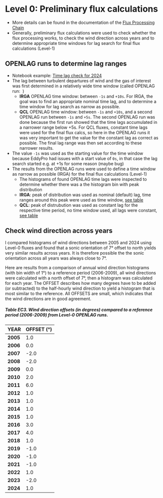 # Level 0: Preliminary flux calculations

- More details can be found in the documentation of the [Flux Processing Chain](https://www.swissfluxnet.ethz.ch/index.php/data/ecosystem-fluxes/flux-processing-chain/#Step_2_Level-0_Preliminary_Flux_Calculations_With_OPENLAG_and_Other_Tests)
- Generally, preliminary flux calculations were used to check whether the flux processing works, to check the wind direction across years and to determine appropriate time windows for lag search for final flux calculations (Level-1)

## OPENLAG runs to determine lag ranges

- Notebook example: [Time lag check for 2024](https://github.com/holukas/dataset_cha_fp2024_2005-2023/blob/main/notebooks/00_L0_checks/02_L0_timelags_check.ipynb)
- The lag between turbulent departures of wind and the gas of interest was first determined in a relatively wide time window (called OPENLAG run:  )
    - **IRGA** OPENLAG time window: between `-1s` and `+10s`. For IRGA, the goal was to find an appropriate nominal time lag, and to determine a time window for lag search as narrow as possible.
    - **QCL** OPENLAG time window: between `-1s` and `+10s`, and a second OPENLAG run between `-1s` and `+5s`. The second OPENLAG run was done because the first run showed that the time lags accumulated in a narrower range below +5s. For QCL fluxes, constant time lags were used for the final flux calcs, so here in the OPENLAG runs it was very important to get the value for the constant lag as correct as possible. The final lag range was then set according to these narrower results.
- The value `-1s` was used as the starting value for the time window because EddyPro had issues with a start value of `0s`, in that case the lag search started e.g. at +1s for some reason (maybe bug)
- The results from the OPENLAG runs were used to define a time window as narrow as possible (IRGA) for the final flux calculations (Level-1)
    - The histograms of found OPENLAG time lags were inspected to determine whether there was a the histogram bin with peak distribution
    - **IRGA**: peak of distribution was used as nominal (default) lag, time ranges around this peak were used as time window, [see table](https://www.swissfluxnet.ethz.ch/index.php/documentation/ch-cha-fp2025-2005-2024/#Table_EC1_IRGA_lag_ranges_seconds_for_CO2_and_H2O_LE_used_in_final_flux_calculations)
    - **QCL**: peak of distrubution was used as constant lag for the respective time period, no time window used, all lags were constant, [see table](https://www.swissfluxnet.ethz.ch/index.php/documentation/ch-cha-fp2025-2005-2024/#Table_EC2_QCL_and_LGR_constant_time_lags_seconds_for_N2O_and_CH4_used_in_final_flux_calculations)

## Check wind direction across years

I compared histograms of wind directions between 2005 and 2024 using Level-0 fluxes and found that a sonic orientation of 7° offset to north yields very similar results across years. It is therefore possible the the sonic orientation across all years was always close to 7°.

Here are results from a comparison of annual wind direction histograms (with bin width of 1°) to a reference period (2006-2009), all wind directions were calculated with a north offset of 7°, then a histogram was calculated for each year. The OFFSET describes how many degrees have to be added (or subtracted) to the half-hourly wind direction to yield a histogram that is most similar to the reference. All OFFSETS are small, which indicates that the wind directions are in good agreement.

##### **Table EC3**. Wind direction offsets (in degrees) compared to a reference period (2006-2009) from Level-0 OPENLAG runs.

| **YEAR** | **OFFSET (°)  <br>** |
| -------- | -------------------- |
| **2005** | 1.0                  |
| **2006** | 0.0                  |
| **2007** | -2.0                 |
| **2008** | -2.0                 |
| **2009** | 0.0                  |
| **2010** | 2.0                  |
| **2011** | 6.0                  |
| **2012** | 1.0                  |
| **2013** | 1.0                  |
| **2014** | 1.0                  |
| **2015** | 1.0                  |
| **2016** | 3.0                  |
| **2017** | 4.0                  |
| **2018** | 1.0                  |
| **2019** | -1.0                 |
| **2020** | -1.0                 |
| **2021** | -1.0                 |
| **2022** | 1.0                  |
| **2023** | -2.0                 |
| **2024** | 1.0                  |
